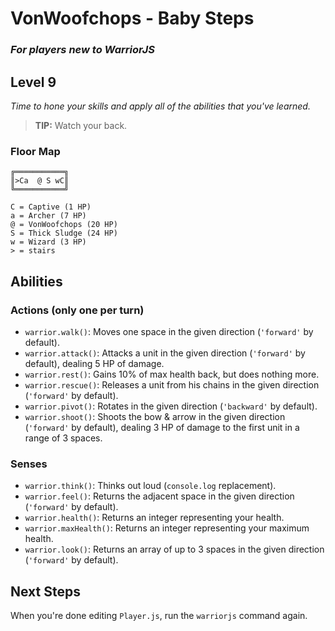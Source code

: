 # VonWoofchops - Baby Steps

### _For players new to WarriorJS_

## Level 9

_Time to hone your skills and apply all of the abilities that you've learned._

> **TIP:** Watch your back.

### Floor Map

```
╔═══════════╗
║>Ca  @ S wC║
╚═══════════╝

C = Captive (1 HP)
a = Archer (7 HP)
@ = VonWoofchops (20 HP)
S = Thick Sludge (24 HP)
w = Wizard (3 HP)
> = stairs
```

## Abilities

### Actions (only one per turn)

- `warrior.walk()`: Moves one space in the given direction (`'forward'` by default).
- `warrior.attack()`: Attacks a unit in the given direction (`'forward'` by default), dealing 5 HP of damage.
- `warrior.rest()`: Gains 10% of max health back, but does nothing more.
- `warrior.rescue()`: Releases a unit from his chains in the given direction (`'forward'` by default).
- `warrior.pivot()`: Rotates in the given direction (`'backward'` by default).
- `warrior.shoot()`: Shoots the bow & arrow in the given direction (`'forward'` by default), dealing 3 HP of damage to the first unit in a range of 3 spaces.

### Senses

- `warrior.think()`: Thinks out loud (`console.log` replacement).
- `warrior.feel()`: Returns the adjacent space in the given direction (`'forward'` by default).
- `warrior.health()`: Returns an integer representing your health.
- `warrior.maxHealth()`: Returns an integer representing your maximum health.
- `warrior.look()`: Returns an array of up to 3 spaces in the given direction (`'forward'` by default).

## Next Steps

When you're done editing `Player.js`, run the `warriorjs` command again.
